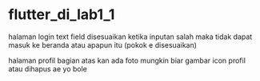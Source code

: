 # flutter_di_lab1_1

halaman login text field disesuaikan ketika inputan salah maka tidak dapat masuk ke beranda atau apapun itu (pokok e disesuaikan)

halaman profil bagian atas kan ada foto mungkin biar gambar icon profil atau dihapus ae yo bole
